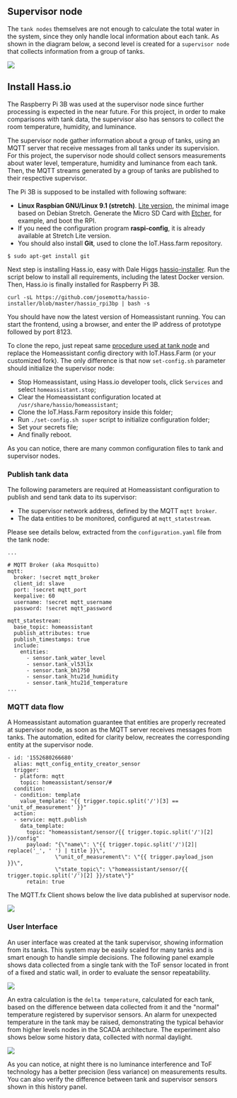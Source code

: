 ## Supervisor node

The `tank nodes` themselves are not enough to calculate the total water in the system, since they only handle local information about each tank. As shown in the diagram below, a second level is created for a `supervisor node` that collects information from a group of tanks.

![](https://i.imgur.com/E2FPbNT.jpg)

## Install Hass.io

The Raspberry Pi 3B was used at the supervisor node since further processing is expected in the near future. For this project, in order to make comparisons with tank data, the supervisor also has sensors to collect the room temperature, humidity, and luminance.

The supervisor node gather information about a group of tanks, using an MQTT server that receive messages from all tanks under its supervision. For this project, the supervisor  node should collect sensors measurements about water level, temperature, humidity and luminance from each tank. Then, the MQTT streams generated by a group of tanks are published to their  respective supervisor.

The Pi 3B is supposed to be installed with following software:

- **Linux Raspbian GNU/Linux 9.1 (stretch)**. [Lite version](https://www.raspberrypi.org/downloads/raspbian/), the minimal image based on Debian Stretch. Generate the Micro SD Card with [Etcher](https://www.raspberrypi.org/magpi/pi-sd-etcher/), for example, and boot the RPI.
- If you need the configuration program **raspi-config**, it is already available at Stretch Lite version.
- You should also install **Git**, used to clone the IoT.Hass.farm repository.

```
$ sudo apt-get install git
```

Next step is installing Hass.io, easy with Dale Higgs [hassio-installer](https://github.com/josemotta/hassio-installer). Run the script below to install all requirements, including the latest Docker version. Then, Hass.io is finally installed for Raspberry Pi 3B.

    curl -sL https://github.com/josemotta/hassio-installer/blob/master/hassio_rpi3bp | bash -s

You should have now the latest version of Homeassistant running. You can start the frontend, using a browser, and enter the IP address of prototype followed by port 8123.

To clone the repo, just repeat same [procedure used at tank node](https://github.com/josemotta/IoT.Hass.Farm/blob/master/_tank/README.md#clone-the-repo) and replace the Homeassistant config directory with IoT.Hass.Farm (or your customized fork). The only difference is that now `set-config.sh` parameter should initialize the supervisor node:

- Stop Homeassistant, using Hass.io developer tools, click `Services` and select `homeassistant.stop`;
- Clear the Homeassistant configuration located at `/usr/share/hassio/homeassistant`;
- Clone the IoT.Hass.Farm repository inside this folder;
- Run `./set-config.sh super` script to initialize configuration folder;
- Set your secrets file;
- And finally reboot.

As you can notice, there are many common configuration files to tank and supervisor nodes.

### Publish tank data

The following parameters are required at Homeassistant configuration to publish and send tank data to its supervisor:

- The supervisor network address, defined by the MQTT `mqtt broker`.
- The data entities to be monitored, configured at `mqtt_statestream`.

Please see details below, extracted from the `configuration.yaml` file from the tank node:

	...

	# MQTT Broker (aka Mosquitto)
	mqtt:
	  broker: !secret mqtt_broker
	  client_id: slave
	  port: !secret mqtt_port
	  keepalive: 60
	  username: !secret mqtt_username
	  password: !secret mqtt_password
	
	mqtt_statestream:
	  base_topic: homeassistant
	  publish_attributes: true
	  publish_timestamps: true
	  include:
	    entities:
	      - sensor.tank_water_level
	      - sensor.tank_vl53l1x
	      - sensor.tank_bh1750
	      - sensor.tank_htu21d_humidity
	      - sensor.tank_htu21d_temperature
	...


### MQTT data flow

A Homeassistant automation guarantee that entities are properly recreated at supervisor node, as soon as the MQTT server receives messages from tanks. The  automation, edited for clarity below, recreates the corresponding entity at the supervisor node.

	- id: '1552680266680'
	  alias: mqtt_config_entity_creator_sensor
	  trigger:
	  - platform: mqtt
	    topic: homeassistant/sensor/#
	  condition:
	  - condition: template
	    value_template: "{{ trigger.topic.split('/')[3] == 'unit_of_measurement' }}"
	  action:
	  - service: mqtt.publish
	    data_template:
	      topic: "homeassistant/sensor/{{ trigger.topic.split('/')[2] }}/config"
	      payload: "{\"name\": \"{{ trigger.topic.split('/')[2]| replace('_', ' ') | title }}\",
	               \"unit_of_measurement\": \"{{ trigger.payload_json }}\",
                   \"state_topic\": \"homeassistant/sensor/{{ trigger.topic.split('/')[2] }}/state\"}"
	      retain: true

The MQTT.fx Client shows below the live data published at supervisor node.

![](https://i.imgur.com/6kSw95L.jpg)

### User Interface

An user interface was created at the tank supervisor, showing information from its tanks. This system may be easily scaled for many tanks and is smart enough to handle simple decisions. The following panel example shows data collected from a single tank with the ToF sensor located in front of a fixed and static wall, in order to evaluate the sensor repeatability. 

![](https://i.imgur.com/hJGcEWW.jpg)

An extra calculation is the `delta temperature`, calculated for each tank, based on the difference between data collected from it and the "normal" temperature registered by supervisor sensors. An alarm for unexpected temperature in the tank may be raised, demonstrating the typical behavior from higher levels nodes in the SCADA architecture. The experiment also shows below some history data, collected with normal daylight.

![](https://i.imgur.com/J0eIXSV.jpg)

As you can notice, at night there is no luminance interference and ToF technology has a better precision (less variance) on measurements results. You can also verify the difference between tank and supervisor sensors shown in this history panel.





